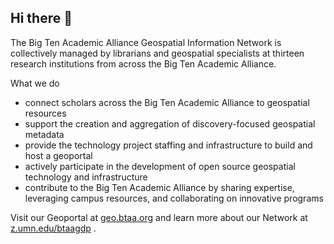 ## Hi there 👋

The Big Ten Academic Alliance Geospatial Information Network is collectively managed by librarians and geospatial specialists at thirteen research institutions from across the Big Ten Academic Alliance.

What we do
* connect scholars across the Big Ten Academic Alliance to geospatial resources
* support the creation and aggregation of discovery-focused geospatial metadata
* provide the technology project staffing and infrastructure to build and host a geoportal
* actively participate in the development of open source geospatial technology and infrastructure
* contribute to the Big Ten Academic Alliance by sharing expertise, leveraging campus resources, and collaborating on innovative programs

Visit our Geoportal at [geo.btaa.org](https://geo.btaa.org) and learn more about our Network at [z.umn.edu/btaagdp](https://z.umn/edu/btaagdp) .
